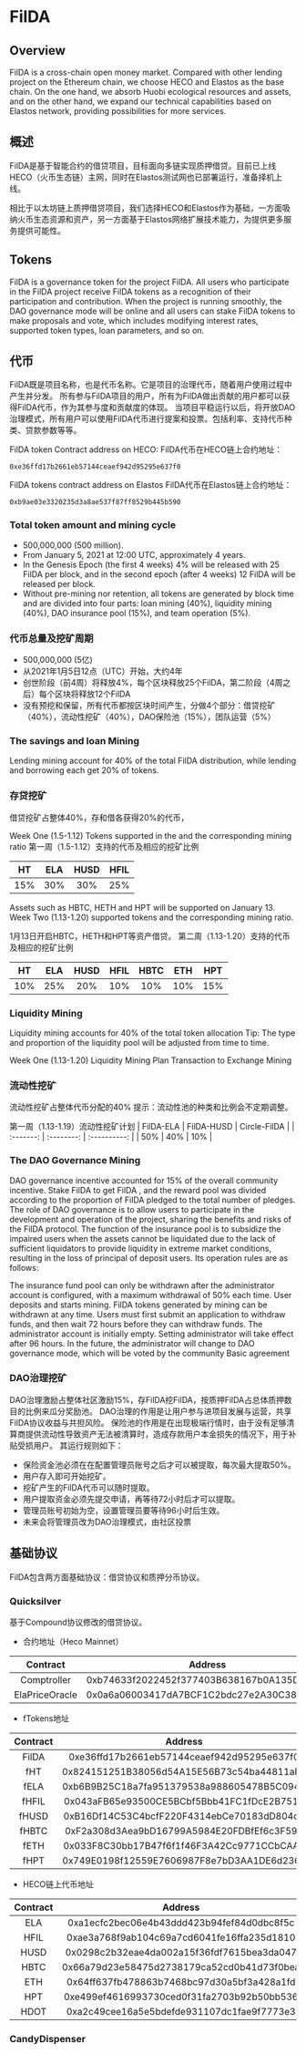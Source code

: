 # FilDA

## Overview

FilDA is a cross-chain open money market. Compared with other lending project on the Ethereum chain, we choose HECO and Elastos as the base chain. On the one hand, we absorb Huobi ecological resources and assets, and on the other hand, we expand our technical capabilities based on Elastos network, providing possibilities for more services.


## 概述
FilDA是基于智能合约的借贷项目，目标面向多链实现质押借贷。目前已上线HECO（火币生态链）主网，同时在Elastos测试网也已部署运行，准备择机上线。

相比于以太坊链上质押借贷项目，我们选择HECO和Elastos作为基础，一方面吸纳火币生态资源和资产，另一方面基于Elastos网络扩展技术能力，为提供更多服务提供可能性。


## Tokens

FilDA is a governance token for the project FilDA. All users who participate in the FilDA project receive FilDA tokens as a recognition of their participation and contribution. When the project is running smoothly, the DAO governance mode will be online and all users can stake FilDA tokens to make proposals and vote, which includes modifying interest rates, supported token types, loan parameters, and so on.


## 代币
FilDA既是项目名称，也是代币名称。它是项目的治理代币，随着用户使用过程中产生并分发。
所有参与FilDA项目的用户，所有为FilDA做出贡献的用户都可以获得FilDA代币，作为其参与度和贡献度的体现。
当项目平稳运行以后，将开放DAO治理模式，所有用户可以使用FilDA代币进行提案和投票。包括利率、支持代币种类、贷款参数等等。


FilDA token Contract address on HECO:
FilDA代币在HECO链上合约地址：
```
0xe36ffd17b2661eb57144ceaef942d95295e637f0
```

FilDA tokens contract address on Elastos
FilDA代币在Elastos链上合约地址：
```
0xb9ae03e3320235d3a8ae537f87ff8529b445b590
```


### Total token amount and mining cycle
- 500,000,000 (500 million).
- From January 5, 2021 at 12:00 UTC, approximately 4 years.
- In the Genesis Epoch (the first 4 weeks) 4% will be released with 25 FilDA per block, and in the second epoch (after 4 weeks) 12 FilDA will be released per block.
- Without pre-mining nor retention, all tokens are generated by block time and are divided into four parts: loan mining (40%), liquidity mining (40%), DAO insurance pool (15%), and team operation (5%).

### 代币总量及挖矿周期
- 500,000,000 (5亿)
- 从2021年1月5日12点（UTC）开始，大约4年
- 创世阶段（前4周）将释放4%，每个区块释放25个FilDA，第二阶段（4周之后）每个区块将释放12个FilDA
- 没有预挖和保留，所有代币都按区块时间产生，分做4个部分：借贷挖矿（40%），流动性挖矿（40%），DAO保险池（15%），团队运营（5%）


### The savings and loan Mining
Lending mining account for 40% of the total FilDA distribution, while lending and borrowing each get 20% of tokens.

### 存贷挖矿
借贷挖矿占整体40%，存和借各获得20%的代币，

Week One (1.5-1.12)
Tokens supported in the  and the corresponding mining ratio
第一周（1.5-1.12）支持的代币及相应的挖矿比例

|    HT    |    ELA    |    HUSD    |    HFIL    |
| :------: | :-------: | :--------: | :--------: |
|   15%    |    30%    |    30%     |     25%    |



Assets such as HBTC, HETH and HPT will be supported on January 13. 
Week Two (1.13-1.20) supported tokens and the corresponding mining ratio.

1月13日开启HBTC，HETH和HPT等资产借贷。
第二周（1.13-1.20）支持的代币及相应的挖矿比例

|    HT    |    ELA    |    HUSD    |    HFIL    |   HBTC    |    ETH    |     HPT    |
| :------: | :-------: | :--------: | :--------: | :-------: | :--------: | :--------: |
|   10%    |    25%    |    20%     |     10%    |    10%    |    10%     |     15%    |



### Liquidity Mining 
Liquidity mining accounts for 40% of the total token allocation 
Tip: The type and proportion of the liquidity pool will be adjusted from time to time.

Week One (1.13-1.20) Liquidity Mining Plan Transaction to Exchange Mining

### 流动性挖矿
流动性挖矿占整体代币分配的40%
提示：流动性池的种类和比例会不定期调整。

第一周（1.13-1.19）流动性挖矿计划
| FilDA-ELA | FilDA-HUSD | Circle-FilDA |
| :-------: | :--------: | :----------: |
|    50%    |     40%    |     10%      |



### The DAO Governance Mining
DAO governance incentive accounted for 15% of the overall community incentive. Stake FilDA to get FilDA , and the reward pool was divided according to the proportion of FilDA pledged to the total number of pledges. The role of DAO governance is to allow users to participate in the development and operation of the project, sharing the benefits and risks of the FilDA protocol. The function of the insurance pool is to subsidize the impaired users when the assets cannot be liquidated due to the lack of sufficient liquidators to provide liquidity in extreme market conditions, resulting in the loss of principal of deposit users. Its operation rules are as follows:

The insurance fund pool can only be withdrawn after the administrator account is configured, with a maximum withdrawal of 50% each time.
User deposits and starts mining.
FilDA tokens generated by mining can be withdrawn at any time.
Users must first submit an application to withdraw funds, and then wait 72 hours before they can withdraw funds.
The administrator account is initially empty. Setting administrator will take effect after 96 hours.
In the future, the administrator will change to DAO governance mode, which will be voted by the community
Basic agreement

### DAO治理挖矿
DAO治理激励占整体社区激励15%，存FilDA挖FilDA，按质押FilDA占总体质押数目的比例来瓜分奖励池。
DAO治理的作用是让用户参与进项目发展与运营，共享FilDA协议收益与共担风险。
保险池的作用是在出现极端行情时，由于没有足够清算商提供流动性导致资产无法被清算时，造成存款用户本金损失的情况下，用于补贴受损用户。
其运行规则如下：
- 保险资金池必须在在配置管理员账号之后才可以被提取，每次最大提取50%。
- 用户存入即可开始挖矿。
- 挖矿产生的FilDA代币可以随时提取。
- 用户提取资金必须先提交申请，再等待72小时后才可以提取。
- 管理员账号初始为空，设置管理员要等待96小时后生效。
- 未来会将管理员改为DAO治理模式，由社区投票

## 基础协议
FilDA包含两方面基础协议：借贷协议和质押分币协议。

### Quicksilver
基于Compound协议修改的借贷协议。

- 合约地址（Heco Mainnet） 

|       Contract       |                  Address                   |
| :------------------: | :----------------------------------------: |
| Comptroller | 0xb74633f2022452f377403B638167b0A135DB096d |
| ElaPriceOracle | 0x0a6a06003417dA7BCF1C2bdc27e2A30C38EfF4Ad |

- fTokens地址

|       Contract       |                  Address                   |
| :------------------: | :----------------------------------------: |
| FilDA | 0xe36ffd17b2661eb57144ceaef942d95295e637f0 |
| fHT | 0x824151251B38056d54A15E56B73c54ba44811aF8 |
| fELA | 0xb6B9B25C18a7fa951379538a988605478B5C0940 |
| fHFIL | 0x043aFB65e93500CE5BCbf5Bbb41FC1fDcE2B7518 |
| fHUSD | 0xB16Df14C53C4bcfF220F4314ebCe70183dD804c0 |
| fHBTC | 0xF2a308d3Aea9bD16799A5984E20FDBfEf6c3F595 |
| fETH | 0x033F8C30bb17B47f6f1f46F3A42Cc9771CCbCAAE |
| fHPT | 0x749E0198f12559E7606987F8e7bD3AA1DE6d236E |

- HECO链上代币地址

|       Contract       |                  Address                   |
| :------------------: | :----------------------------------------: |
| ELA | 0xa1ecfc2bec06e4b43ddd423b94fef84d0dbc8f5c |
| HFIL | 0xae3a768f9ab104c69a7cd6041fe16ffa235d1810 |
| HUSD | 0x0298c2b32eae4da002a15f36fdf7615bea3da047 |
| HBTC | 0x66a79d23e58475d2738179ca52cd0b41d73f0bea |
| ETH | 0x64ff637fb478863b7468bc97d30a5bf3a428a1fd |
| HPT | 0xe499ef4616993730ced0f31fa2703b92b50bb536 |
| HDOT | 0xa2c49cee16a5e5bdefde931107dc1fae9f7773e3 |

### CandyDispenser
